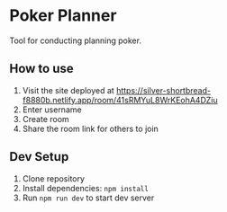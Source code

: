 # Poker Planner
Tool for conducting planning poker.

## How to use
1. Visit the site deployed at https://silver-shortbread-f8880b.netlify.app/room/41sRMYuL8WrKEohA4DZiu
2. Enter username
3. Create room
4. Share the room link for others to join

## Dev Setup
1. Clone repository
2. Install dependencies: `npm install`
3. Run `npm run dev` to start dev server
